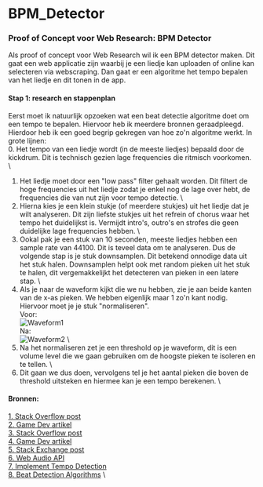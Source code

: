 # BPM_Detector

### Proof of Concept voor Web Research: BPM Detector
Als proof of concept voor Web Research wil ik een BPM detector maken. Dit gaat een web applicatie zijn waarbij je een liedje kan uploaden of online kan selecteren via webscraping. Dan gaat er een algoritme het tempo bepalen van het liedje en dit tonen in de app.

#### Stap 1: research en stappenplan
Eerst moet ik natuurlijk opzoeken wat een beat detectie algoritme doet om een tempo te bepalen. Hiervoor heb ik meerdere bronnen geraadpleegd. Hierdoor heb ik een goed begrip gekregen van hoe zo'n algoritme werkt. In grote lijnen: \
0. Het tempo van een liedje wordt (in de meeste liedjes) bepaald door de kickdrum. Dit is technisch gezien lage frequencies die ritmisch voorkomen. \
1. Het liedje moet door een "low pass" filter gehaalt worden. Dit filtert de hoge frequencies uit het liedje zodat je enkel nog de lage over hebt, de frequencies die van nut zijn voor tempo detectie. \
2. Hierna kies je een klein stukje (of meerdere stukjes) uit het liedje dat je wilt analyseren. Dit zijn liefste stukjes uit het refrein of chorus waar het tempo het duidelijkst is. Vermijdt intro's, outro's en strofes die geen duidelijke lage frequencies hebben. \
3. Ookal pak je een stuk van 10 seconden, meeste liedjes hebben een sample rate van 44100. Dit is teveel data om te analyseren. Dus de volgende stap is je stuk downsamplen. Dit betekend onnodige data uit het stuk halen. Downsamplen helpt ook met random pieken uit het stuk te halen, dit vergemakkelijkt het detecteren van pieken in een latere stap. \
4. Als je naar de waveform kijkt die we nu hebben, zie je aan beide kanten van de x-as pieken. We hebben eigenlijk maar 1 zo'n kant nodig. Hiervoor moet je je stuk "normaliseren". \
Voor: \
![Waveform1](https://i.imgur.com/RYlCOD4.png) \
Na: \
![Waveform2](https://i.imgur.com/GUHNPSK.png) \
5. Na het normaliseren zet je een threshold op je waveform, dit is een volume level die we gaan gebruiken om de hoogste pieken te isoleren en te tellen. \
6. Dit gaan we dus doen, vervolgens tel je het aantal pieken die boven de threshold uitsteken en hiermee kan je een tempo berekenen. \



#### Bronnen:
[1. Stack Overflow post](https://en.wikipedia.org/wiki/Beat_detection) \
[2. Game Dev artikel](https://www.clear.rice.edu/elec301/Projects01/beat_sync/beatalgo.html) \
[3. Stack Overflow post](https://stackoverflow.com/questions/657073/how-to-detect-the-bpm-of-a-song-in-php) \
[4. Game Dev artikel](http://archive.gamedev.net/archive/reference/programming/features/beatdetection/index.html) \
[5. Stack Exchange post](https://sound.stackexchange.com/questions/27460/how-do-software-algorithms-to-calculate-bpm-usually-work) \
[6. Web Audio API](https://developer.mozilla.org/en-US/docs/Web/API/Web_Audio_API) \
[7. Implement Tempo Detection](https://askmacgyver.com/blog/tutorial/how-to-implement-tempo-detection-in-your-application) \
[8. Beat Detection Algorithms](http://mziccard.me/2015/05/28/beats-detection-algorithms-1/) \
